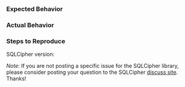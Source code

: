 ### Expected Behavior

### Actual Behavior

### Steps to Reproduce

SQLCipher version:

*Note:* If you are not posting a specific issue for the SQLCipher library, please consider posting your question to the SQLCipher [discuss site](https://discuss.zetetic.net/c/sqlcipher).  Thanks!
